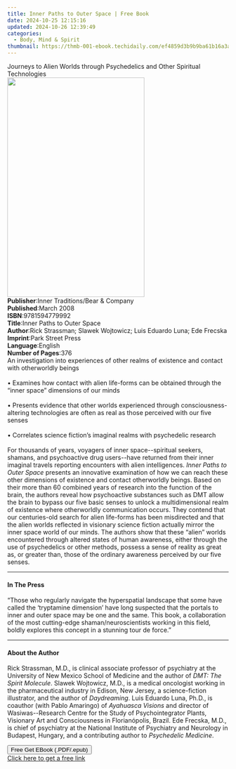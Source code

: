 ```yaml
---
title: Inner Paths to Outer Space | Free Book
date: 2024-10-25 12:15:16
updated: 2024-10-26 12:39:49
categories:
  - Body, Mind & Spirit
thumbnail: https://thmb-001-ebook.techidaily.com/ef4859d3b9b9ba61b16a3aab3814b1ba27a7b209b00a6285e1672239ec7b80db.jpg
---
```

<main id="book-container">
  <div class="flex flex-col">
    <div class="book-brief flex-1 py-6 px-4 sm:p-6 md:py-10 md:px-8">
      <!-- brief-->
      <div class="book-brief-main">
        Journeys to Alien Worlds through Psychedelics and Other Spiritual
        Technologies
      </div>
    </div>
    <div
      class="book-meta-info flex-1 grid gap-4 col-start-1 col-end-3 row-start-1 sm:mb-6 sm:grid-cols-4 lg:gap-6 lg:col-start-2 lg:row-end-6 lg:row-span-6 lg:mb-0"
    >
      <div
        class="book-meta-info-left place-content-center mt-4 p-4 text-sm leading-6 col-start-2 col-span-2 dark:text-slate-400"
      >
        <img
          class="w-full h-500 object-cover rounded-lg sm:h-255 sm:col-span-2 lg:col-span-full"
          src="https://img-001-ebook.techidaily.com/aa471935b886a3385670d03c27a7b58e32f4af6a1de8aab8d14190531cd286f4.jpg"
          alt=""
          width="312"
          height="500"
        />
      </div>
      <div
        class="book-meta-info-right mt-2 col-start-1 row-start-2 col-span-3 self-center"
      >
        <!-- meta data  -->
        <div class="flex flex-col px-4 md:px-8">
          <div class="flex-1">
            <strong>Publisher</strong>:<span class="px-2"
              >Inner Traditions/Bear &amp; Company</span
            >
          </div>
          <div class="flex-1">
            <strong>Published</strong>:<span class="px-2">March 2008</span>
          </div>
          <div class="flex-1">
            <strong>ISBN</strong>:<span class="px-2">9781594779992</span>
          </div>
          <div class="flex-1">
            <strong>Title</strong>:<span class="px-2"
              >Inner Paths to Outer Space</span
            >
          </div>
          <div class="flex-1">
            <strong>Author</strong>:<span class="px-2"
              >Rick Strassman; Slawek Wojtowicz; Luis Eduardo Luna; Ede
              Frecska</span
            >
          </div>
          <div class="flex-1">
            <strong>Imprint</strong>:<span class="px-2">Park Street Press</span>
          </div>
          <div class="flex-1">
            <strong>Language</strong>:<span class="px-2">English</span>
          </div>
          <div class="flex-1">
            <strong>Number of Pages</strong>:<span class="px-2">376</span>
          </div>
        </div>
      </div>
    </div>
    <div class="book-description flex-1 py-6 px-4 sm:p-6 md:py-10 md:px-8">
      <div class="book-description-main">
        <div accordion-content="" id="description">
          An investigation into experiences of other realms of existence and
          contact with otherworldly beings <br /><br />• Examines how contact
          with alien life-forms can be obtained through the “inner space”
          dimensions of our minds <br /><br />• Presents evidence that other
          worlds experienced through consciousness-altering technologies are
          often as real as those perceived with our five senses<br /><br />
          • Correlates science fiction’s imaginal realms with psychedelic
          research <br /><br />For thousands of years, voyagers of inner
          space--spiritual seekers, shamans, and psychoactive drug users--have
          returned from their inner imaginal travels reporting encounters with
          alien intelligences. <i>Inner Paths to Outer Space</i> presents an
          innovative examination of how we can reach these other dimensions of
          existence and contact otherworldly beings. Based on their more than 60
          combined years of research into the function of the brain, the authors
          reveal how psychoactive substances such as DMT allow the brain to
          bypass our five basic senses to unlock a multidimensional realm of
          existence where otherworldly communication occurs. They contend that
          our centuries-old search for alien life-forms has been misdirected and
          that the alien worlds reflected in visionary science fiction actually
          mirror the inner space world of our minds. The authors show that these
          “alien” worlds encountered through altered states of human awareness,
          either through the use of psychedelics or other methods, possess a
          sense of reality as great as, or greater than, those of the ordinary
          awareness perceived by our five senses.
        </div>
        <div class="accordion-fader"></div>
      </div>
    </div>
    <div class="book-excerpts flex-1 py-6 px-4 sm:p-6 md:py-10 md:px-8">
      <!-- excerpts-->
      <div class="book-excerpts-main">
        <hr />
        <h4 class="placeholder placeholder-heading">
          <span>In The Press</span>
        </h4>
        <p>
          “Those who regularly navigate the hyperspatial landscape that some
          have called the ‘tryptamine dimension’ have long suspected that the
          portals to inner and outer space may be one and the same. This book, a
          collaboration of the most cutting-edge shaman/neuroscientists working
          in this field, boldly explores this concept in a stunning tour de
          force.”
        </p>
      </div>
    </div>
    <div class="book-about-author flex-1 py-6 px-4 sm:p-6 md:py-10 md:px-8">
      <!-- about author-->
      <div class="book-main-author-main">
        <hr />
        <h4 class="placeholder placeholder-heading">
          <span>About the Author</span>
        </h4>
        <p>
          Rick Strassman, M.D., is clinical associate professor of psychiatry at
          the University of New Mexico School of Medicine and the author of
          <i>DMT: The Spirit Molecule</i>. Slawek Wojtowicz, M.D., is a medical
          oncologist working in the pharmaceutical industry in Edison, New
          Jersey, a science-fiction illustrator, and the author of
          <i>Daydreaming</i>. Luis Eduardo Luna, Ph.D., is coauthor (with Pablo
          Amaringo) of <i>Ayahuasca Visions</i> and director of
          Wasiwas--Research Centre for the Study of Psychointegrator Plants,
          Visionary Art and Consciousness in Florianópolis, Brazil. Ede Frecska,
          M.D., is chief of psychiatry at the National Institute of Psychiatry
          and Neurology in Budapest, Hungary, and a contributing author to
          <i>Psychedelic Medicine</i>.
        </p>
      </div>
    </div>
    <div class="book-free-get flex-1 py-6 px-4 sm:p-6 md:py-10 md:px-8">
      <button
        id="btn-free-get"
        class="bg-blue-500 hover:bg-blue-700 text-white font-bold py-2 px-4 rounded"
      >
        Free Get EBook (.PDF/.epub)
      </button>
      <div id="countdown-display" class="px-2 text-lg mt-2"></div>
      <a
        id="free-link"
        class="hidden bg-blue-500 hover:bg-blue-700 text-white font-bold py-2 px-4 rounded"
        href="https://www.ebooks.com/en-us/book/95782998/inner-paths-to-outer-space/rick-strassman/"
        target="_blank"
        >Click here to get a free link</a
      >
    </div>
    <script>
      let countdownTime = 0;
      let countdownInterval = null;
      document
        .getElementById('btn-free-get')
        .addEventListener('click', startCountdown);
      function startCountdown() {
        countdownTime = new Date().getTime() + 60000 * 3;
        countdownInterval = setInterval(updateCountdown, 1000);
        document.getElementById('btn-free-get').disabled = true;
        document
          .getElementById('btn-free-get')
          .classList.add('bg-gray-500', 'cursor-not-allowed');
      }
      function updateCountdown() {
        let currentTime = new Date().getTime();
        let timeLeft = countdownTime - currentTime;
        let secondsLeft = Math.floor(timeLeft / 1000);
        document.getElementById('countdown-display').innerHTML =
          `Remaining time: ${secondsLeft} seconds.`;
        if (secondsLeft <= 0) {
          clearInterval(countdownInterval);
          document.getElementById('btn-free-get').classList.add('hidden');
          document.getElementById('free-link').classList.remove('hidden');
          document.getElementById('countdown-display').innerHTML = '';
        }
      }
    </script>
  </div>
</main>
